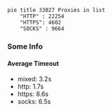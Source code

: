 
```mermaid
pie title 33027 Proxies in list
    "HTTP" : 22254
    "HTTPS": 4602
    "SOCKS" : 9664
```

### Some Info
#### Average Timeout

- mixed: 3.2s
- http: 1.7s
- https: 8.6s
- socks: 6.5s